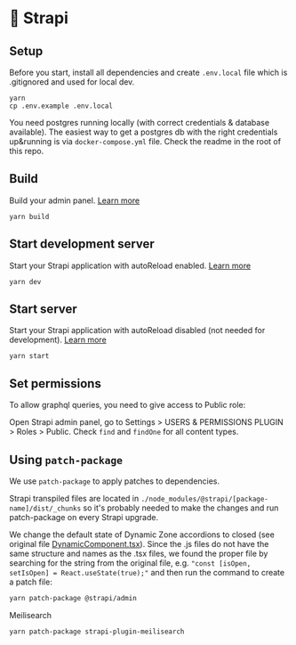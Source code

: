 # 🚀 Strapi

## Setup

Before you start, install all dependencies and create `.env.local` file which is .gitignored and used for local dev.

```
yarn
cp .env.example .env.local
```

You need postgres running locally (with correct credentials & database available). The easiest way to get a postgres db with the right credentials up&running is via `docker-compose.yml` file. Check the readme in the root of this repo.

## Build

Build your admin panel. [Learn more](https://docs.strapi.io/developer-docs/latest/developer-resources/cli/CLI.html#strapi-build)

```
yarn build
```

## Start development server

Start your Strapi application with autoReload enabled. [Learn more](https://docs.strapi.io/developer-docs/latest/developer-resources/cli/CLI.html#strapi-develop)

```
yarn dev
```

## Start server

Start your Strapi application with autoReload disabled (not needed for development). [Learn more](https://docs.strapi.io/developer-docs/latest/developer-resources/cli/CLI.html#strapi-start)

```
yarn start
```

## Set permissions

To allow graphql queries, you need to give access to Public role:

Open Strapi admin panel, go to Settings > USERS & PERMISSIONS PLUGIN > Roles > Public. Check `find` and `findOne` for all content types.

## Using `patch-package`

We use `patch-package` to apply patches to dependencies.

Strapi transpiled files are located in `./node_modules/@strapi/[package-name]/dist/_chunks` so it's probably needed to make the changes and run patch-package on every Strapi upgrade.

We change the default state of Dynamic Zone accordions to closed (see original file [DynamicComponent.tsx](https://github.com/strapi/strapi/blob/11c0ef3bd0937cb32dd5da01e346090d8702dd0b/packages/core/admin/admin/src/content-manager/components/DynamicZone/DynamicComponent.tsx#L57)).
Since the .js files do not have the same structure and names as the .tsx files, we found the proper file by searching for the string from the original file, e.g. `"const [isOpen, setIsOpen] = React.useState(true);"`
and then run the command to create a patch file:
```bash
yarn patch-package @strapi/admin
```

Meilisearch 

```bash
yarn patch-package strapi-plugin-meilisearch
```
